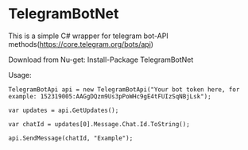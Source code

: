 # TelegramBotNet
This is a simple C# wrapper for telegram bot-API methods(https://core.telegram.org/bots/api)

Download from Nu-get: Install-Package TelegramBotNet

Usage:

```TelegramBotApi api = new TelegramBotApi("Your bot token here, for example: 152319005:AAGgDQzm9Us3pPoWHc9gE4tFUIzSqNBjLsk");```

```var updates = api.GetUpdates(); ```

```var chatId = updates[0].Message.Chat.Id.ToString();```

```api.SendMessage(chatId, "Example");```
